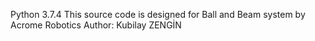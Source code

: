 Python 3.7.4
This source code is designed for Ball and Beam system by Acrome Robotics
Author: Kubilay ZENGİN
